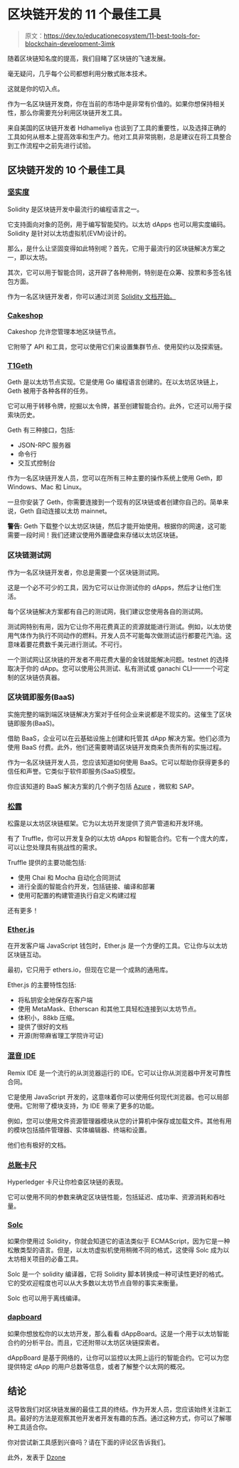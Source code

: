 # 区块链开发的 11 个最佳工具

> 原文：<https://dev.to/educationecosystem/11-best-tools-for-blockchain-development-3imk>

随着区块链知名度的提高，我们目睹了区块链的飞速发展。

毫无疑问，几乎每个公司都想利用分散式账本技术。

这就是你的切入点。

作为一名区块链开发商，你在当前的市场中是非常有价值的。如果你想保持相关性，那么你需要充分利用区块链开发工具。

来自美国的区块链开发者 Hdhameliya 也谈到了工具的重要性，以及选择正确的工具如何从根本上提高效率和生产力。他对工具非常挑剔，总是建议在将工具整合到工作流程中之前先进行试验。

## 区块链开发的 10 个最佳工具

### [坚实度](https://solidity.readthedocs.io/en/v0.5.3/#)

Solidity 是区块链开发中最流行的编程语言之一。

它支持面向对象的范例，用于编写智能契约。以太坊 dApps 也可以用实度编码。Solidity 是针对以太坊虚拟机(EVM)设计的。

那么，是什么让坚固变得如此特别呢？首先，它用于最流行的区块链解决方案之一，即以太坊。

其次，它可以用于智能合同，这开辟了各种用例，特别是在众筹、投票和多签名钱包方面。

作为一名区块链开发者，你可以通过浏览 [Solidity 文档开始。](https://solidity.readthedocs.io/en/v0.5.10/)

### [Cakeshop](https://github.com/jpmorganchase/cakeshop)

Cakeshop 允许您管理本地区块链节点。

它附带了 API 和工具，您可以使用它们来设置集群节点、使用契约以及探索链。

### [T1](#geth)[Geth](https://github.com/ethereum/go-ethereum/wiki/geth)

Geth 是以太坊节点实现。它是使用 Go 编程语言创建的。在以太坊区块链上，Geth 被用于各种各样的任务。

它可以用于转移令牌，挖掘以太令牌，甚至创建智能合约。此外，它还可以用于探索块历史。

Geth 有三种接口，包括:

*   JSON-RPC 服务器
*   命令行
*   交互式控制台

作为一名区块链开发人员，您可以在所有三种主要的操作系统上使用 Geth，即 Windows、Mac 和 Linux。

一旦你安装了 Geth，你需要连接到一个现有的区块链或者创建你自己的。简单来说，Geth 自动连接以太坊 mainnet。

**警告:** Geth 下载整个以太坊区块链，然后才能开始使用。根据你的网速，这可能需要一段时间！我们还建议使用外置硬盘来存储以太坊区块链。

### 区块链测试网

作为一名区块链开发者，你总是需要一个区块链测试网。

这是一个必不可少的工具，因为它可以让你测试你的 dApps，然后才让他们生活。

每个区块链解决方案都有自己的测试网，我们建议您使用各自的测试网。

测试网特别有用，因为它让你不用花费真正的资源就能进行测试。例如，以太坊使用气体作为执行不同动作的燃料。开发人员不可能每次做测试运行都要花汽油。这意味着要花费数千美元进行测试。不可行。

一个测试网让区块链的开发者不用花费大量的金钱就能解决问题。testnet 的选择取决于你的 dApp。您可以使用公共测试、私有测试或 ganachi CLI——一个可定制的区块链仿真器。

### 区块链即服务(BaaS)

实施完整的端到端区块链解决方案对于任何企业来说都是不现实的。这催生了区块链即服务(BaaS)。

借助 BaaS，企业可以在云基础设施上创建和托管其 dApp 解决方案。他们必须为使用 BaaS 付费。此外，他们还需要聘请区块链开发商来负责所有的实施过程。

作为一名区块链开发人员，您应该知道如何使用 BaaS。它可以帮助你获得更多的信任和声誉。它类似于软件即服务(SaaS)模型。

你应该知道的 BaaS 解决方案的几个例子包括 [Azure](https://azure.microsoft.com/en-in/solutions/blockchain/) ，微软和 SAP。

### [松露](https://github.com/trufflesuite/truffle)

松露是以太坊区块链框架。它为以太坊开发提供了资产管道和开发环境。

有了 Truffle，你可以开发复杂的以太坊 dApps 和智能合约。它有一个庞大的库，可以让您处理具有挑战性的需求。

Truffle 提供的主要功能包括:

*   使用 Chai 和 Mocha 自动化合同测试
*   进行全面的智能合约开发，包括链接、编译和部署
*   使用可配置的构建管道执行自定义构建过程

还有更多！

### [Ether.js](https://docs.ethers.io/ethers.js/html/)

在开发客户端 JavaScript 钱包时，Ether.js 是一个方便的工具。它让你与以太坊区块链互动。

最初，它只用于 ethers.io，但现在它是一个成熟的通用库。

Ether.js 的主要特性包括:

*   将私钥安全地保存在客户端
*   使用 MetaMask、Etherscan 和其他工具轻松连接到以太坊节点。
*   体积小，88kb 压缩。
*   提供了很好的文档
*   开源(附带麻省理工学院许可证)

### [混音 IDE](https://remix.ethereum.org/#optimize=false&evmVersion=null)

Remix IDE 是一个流行的从浏览器运行的 IDE。它可以让你从浏览器中开发可靠性合同。

它是使用 JavaScript 开发的，这意味着你可以使用任何现代浏览器。也可以局部使用。它附带了模块支持，为 IDE 带来了更多的功能。

例如，您可以使用文件资源管理器模块从您的计算机中保存或加载文件。其他有用的模块包括插件管理器、实体编辑器、终端和设置。

他们也有极好的文档。

### [总账卡尺](https://github.com/hyperledger/caliper)

Hyperledger 卡尺让你检查区块链的表现。

它可以使用不同的参数来确定区块链性能，包括延迟、成功率、资源消耗和吞吐量。

### [Solc](https://www.npmjs.com/package/solc)

如果你使用过 Solidity，你就会知道它的语法类似于 ECMAScript，因为它是一种松散类型的语言。但是，以太坊虚拟机使用稍微不同的格式，这使得 Solc 成为以太坊相关项目的必备工具。

Solc 是一个 solidity 编译器，它将 Solidity 脚本转换成一种可读性更好的格式。它的受欢迎程度也可以从大多数以太坊节点自带的事实来衡量。

Solc 也可以用于离线编译。

### [dapboard](http://dappboard.com/)

如果你想放松你的以太坊开发，那么看看 dAppBoard。这是一个用于以太坊智能合约的分析平台。而且，它还附带以太坊区块链探索者。

dAppBoard 是基于网络的，让你可以监控以太网上运行的智能合约。它可以为您提供特定 dApp 的用户总数等信息，或者了解整个以太网的概况。

## 结论

这导致我们对区块链发展的最佳工具的终结。作为开发人员，您应该始终关注新工具。最好的方法是观察其他开发者开发有趣的东西。通过这种方式，你可以了解哪种工具适合你。

你对尝试新工具感到兴奋吗？请在下面的评论区告诉我们。

此外，发表于 [Dzone](https://dzone.com/articles/11-best-tools-for-blockchain-development)